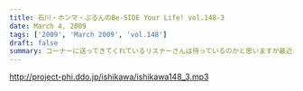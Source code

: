 ```yaml
---
title: 石川・ホンマ・ぶるんのBe-SIDE Your Life! vol.148-3
date: March 4, 2009
tags: ['2009', 'March 2009', 'vol.148']
draft: false
summary: コーナーに送ってきてくれているリスナーさんは待っているのかと思いますが最近はイベント盛りだくさんで休止中も多い！が、忘れてはいません！忘れてはいません！NAMAE
---
```


http://project-phi.ddo.jp/ishikawa/ishikawa148_3.mp3